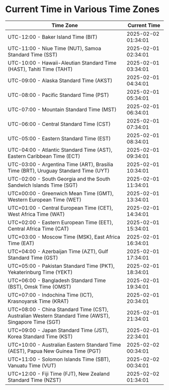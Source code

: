 # Current Time in Various Time Zones

| Time Zone | Current Time |
|-----------|--------------|
| UTC-12:00 - Baker Island Time (BIT) | 2025-02-02 01:34:01 |
| UTC-11:00 - Niue Time (NUT), Samoa Standard Time (SST) | 2025-02-01 02:34:01 |
| UTC-10:00 - Hawaii-Aleutian Standard Time (HAST), Tahiti Time (TAHT) | 2025-02-01 03:34:01 |
| UTC-09:00 - Alaska Standard Time (AKST) | 2025-02-01 04:34:01 |
| UTC-08:00 - Pacific Standard Time (PST) | 2025-02-01 05:34:01 |
| UTC-07:00 - Mountain Standard Time (MST) | 2025-02-01 06:34:01 |
| UTC-06:00 - Central Standard Time (CST) | 2025-02-01 07:34:01 |
| UTC-05:00 - Eastern Standard Time (EST) | 2025-02-01 08:34:01 |
| UTC-04:00 - Atlantic Standard Time (AST), Eastern Caribbean Time (ECT) | 2025-02-01 09:34:01 |
| UTC-03:00 - Argentina Time (ART), Brasília Time (BRT), Uruguay Standard Time (UYT) | 2025-02-01 10:34:01 |
| UTC-02:00 - South Georgia and the South Sandwich Islands Time (SGT) | 2025-02-01 11:34:01 |
| UTC±00:00 - Greenwich Mean Time (GMT), Western European Time (WET) | 2025-02-01 13:34:01 |
| UTC+01:00 - Central European Time (CET), West Africa Time (WAT) | 2025-02-01 14:34:01 |
| UTC+02:00 - Eastern European Time (EET), Central Africa Time (CAT) | 2025-02-01 15:34:01 |
| UTC+03:00 - Moscow Time (MSK), East Africa Time (EAT) | 2025-02-01 16:34:01 |
| UTC+04:00 - Azerbaijan Time (AZT), Gulf Standard Time (GST) | 2025-02-01 17:34:01 |
| UTC+05:00 - Pakistan Standard Time (PKT), Yekaterinburg Time (YEKT) | 2025-02-01 18:34:01 |
| UTC+06:00 - Bangladesh Standard Time (BST), Omsk Time (OMST) | 2025-02-01 19:34:01 |
| UTC+07:00 - Indochina Time (ICT), Krasnoyarsk Time (KRAT) | 2025-02-01 20:34:01 |
| UTC+08:00 - China Standard Time (CST), Australian Western Standard Time (AWST), Singapore Time (SGT) | 2025-02-01 21:34:01 |
| UTC+09:00 - Japan Standard Time (JST), Korea Standard Time (KST) | 2025-02-01 22:34:01 |
| UTC+10:00 - Australian Eastern Standard Time (AEST), Papua New Guinea Time (PGT) | 2025-02-02 00:34:01 |
| UTC+11:00 - Solomon Islands Time (SBT), Vanuatu Time (VUT) | 2025-02-02 00:34:01 |
| UTC+12:00 - Fiji Time (FJT), New Zealand Standard Time (NZST) | 2025-02-02 01:34:01 |
